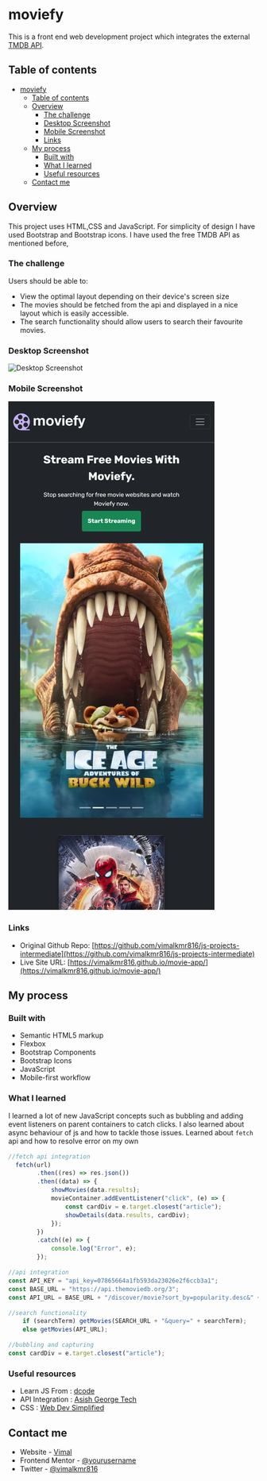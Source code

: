# moviefy

This is a front end web development project which integrates the external [TMDB API](https://developers.themoviedb.org/3).

## Table of contents

- [moviefy](#moviefy)
  - [Table of contents](#table-of-contents)
  - [Overview](#overview)
    - [The challenge](#the-challenge)
    - [Desktop Screenshot](#desktop-screenshot)
    - [Mobile Screenshot](#mobile-screenshot)
    - [Links](#links)
  - [My process](#my-process)
    - [Built with](#built-with)
    - [What I learned](#what-i-learned)
    - [Useful resources](#useful-resources)
  - [Contact me](#contact-me)

## Overview
This project uses HTML,CSS and JavaScript. For simplicity of design I have used Bootstrap and Bootstrap icons. I have used the free TMDB API as mentioned before,
### The challenge

Users should be able to:

- View the optimal layout depending on their device's screen size
- The movies should be fetched from the api and displayed in a nice layout which is easily accessible.
- The search functionality should allow users to search their favourite movies.
### Desktop Screenshot

![Desktop Screenshot](./design/desktop.png)
### Mobile Screenshot
![Mobile Screenshot](./design/mobile.png)


### Links

- Original Github Repo: [https://github.com/vimalkmr816/js-projects-intermediate](https://github.com/vimalkmr816/js-projects-intermediate)
- Live Site URL: [https://vimalkmr816.github.io/movie-app/](https://vimalkmr816.github.io/movie-app/)

## My process

### Built with

- Semantic HTML5 markup
- Flexbox
- Bootstrap Components
- Bootstrap Icons
- JavaScript 
- Mobile-first workflow


### What I learned

I learned a lot of new JavaScript concepts such as bubbling and adding event listeners on parent containers to catch clicks. 
I also learned about async behaviour of js and how to tackle those issues. 
Learned about ```fetch``` api and how to resolve error on my own
```js
//fetch api integration
  fetch(url)
        .then((res) => res.json())
        .then((data) => {
            showMovies(data.results);
            movieContainer.addEventListener("click", (e) => {
                const cardDiv = e.target.closest("article");
                showDetails(data.results, cardDiv);
            });
        })
        .catch((e) => {
            console.log("Error", e);
        });
```
```js
//api integration
const API_KEY = "api_key=07865664a1fb593da23026e2f6ccb3a1";
const BASE_URL = "https://api.themoviedb.org/3";
const API_URL = BASE_URL + "/discover/movie?sort_by=popularity.desc&" + API_KEY;
```
```js
//search functionality
    if (searchTerm) getMovies(SEARCH_URL + "&query=" + searchTerm);
    else getMovies(API_URL);
```
```js
//bubbling and capturing
const cardDiv = e.target.closest("article"); 
```
### Useful resources

- Learn JS From : [dcode](https://www.youtube.com/c/dcode-software)
- API Integration : [Asish George Tech](https://www.youtube.com/watch?v=9Bvt6BFf6_U)
- CSS : [Web Dev Simplified ](https://www.youtube.com/c/WebDevSimplified)
## Contact me

- Website - [Vimal ](https://github.com/vimalkmr816)
- Frontend Mentor - [@yourusername](https://www.frontendmentor.io/profile/yourusername)
- Twitter - [@vimalkmr816](https://twitter.com/vimalkmr816)
